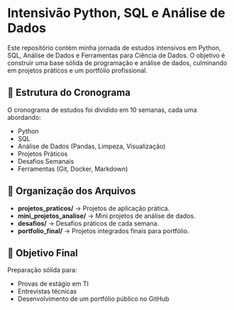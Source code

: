 # Intensivão Python, SQL e Análise de Dados

Este repositório contém minha jornada de estudos intensivos em Python, SQL, Análise de Dados e Ferramentas para Ciência de Dados. O objetivo é construir uma base sólida de programação e análise de dados, culminando em projetos práticos e um portfólio profissional.

## 📅 Estrutura do Cronograma

O cronograma de estudos foi dividido em 10 semanas, cada uma abordando:

- Python
- SQL
- Análise de Dados (Pandas, Limpeza, Visualização)
- Projetos Práticos
- Desafios Semanais
- Ferramentas (Git, Docker, Markdown)

## 📂 Organização dos Arquivos

- **projetos_praticos/** → Projetos de aplicação prática.
- **mini_projetos_analise/** → Mini projetos de análise de dados.
- **desafios/** → Desafios práticos de cada semana.
- **portfolio_final/** → Projetos integrados finais para portfólio.

## 🚀 Objetivo Final

Preparação sólida para:
- Provas de estágio em TI
- Entrevistas técnicas
- Desenvolvimento de um portfólio público no GitHub
